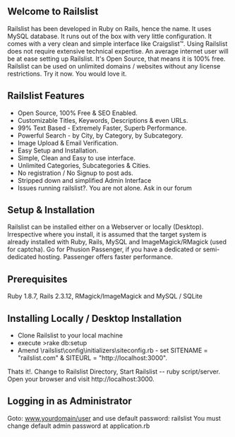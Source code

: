 ## Welcome to Railslist

Railslist has been developed in Ruby on Rails, hence the name. It uses MySQL database. It runs out of the box with very little configuration. It comes with a very clean and simple interface like Craigslist™. Using Railslist does not require extensive technical expertise. An average internet user will be at ease setting up Railslist. It's Open Source, that means it is 100% free. Railslist can be used on unlimited domains / websites without any license restrictions. Try it now. You would love it.

## Railslist Features

* Open Source, 100% Free & SEO Enabled.
* Customizable Titles, Keywords, Descriptions & even URLs.
* 99% Text Based - Extremely Faster, Superb Performance.
* Powerful Search - by City, by Category, by Subcategory.
* Image Upload & Email Verification.
* Easy Setup and Installation.
* Simple, Clean and Easy to use interface.
* Unlimited Categories, Subcategories & Cities.
* No registration / No Signup to post ads.
* Stripped down and simplified Admin Interface
* Issues running railslist?. You are not alone. Ask in our forum


## Setup & Installation

Railslist can be installed either on a Webserver or locally (Desktop). Irrespective where you install, it is assumed that the target system is already installed with Ruby, Rails, MySQL and ImageMagick/RMagick (used for captcha). Go for Phusion Passenger, if you have a dedicated or semi-dedicated hosting. Passenger offers faster performance.

## Prerequisites
Ruby 1.8.7, Rails 2.3.12, RMagick/ImageMagick and MySQL / SQLite

## Installing Locally / Desktop Installation

* Clone Railslist to your local machine
* execute >rake db:setup
* Amend \railslist\config\initializers\siteconfig.rb - set SITENAME = "railslist.com" & SITEURL = "http://localhost:3000".

Thats it!. Change to Railslist Directory, Start Railslist -- ruby script/server.
Open your browser and visit http://localhost:3000.

## Logging in as Administrator
Goto: www.yourdomain/user and use default password: railslist
You must change default admin password at application.rb